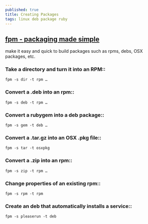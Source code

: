 ```yaml
---
published: true
title: Creating Packages
tags: linux deb package ruby
---
```

## [fpm - packaging made simple](https://fpm.readthedocs.io/en/latest/intro.html)

make it easy and quick to build packages such as rpms, debs, OSX packages, etc.

### Take a directory and turn it into an RPM::
    fpm -s dir -t rpm …
### Convert a .deb into an rpm::
    fpm -s deb -t rpm …
### Convert a rubygem into a deb package::
    fpm -s gem -t deb …
### Convert a .tar.gz into an OSX .pkg file::
    fpm -s tar -t osxpkg
### Convert a .zip into an rpm::
    fpm -s zip -t rpm …
### Change properties of an existing rpm::
    fpm -s rpm -t rpm
### Create an deb that automatically installs a service::
    fpm -s pleaserun -t deb 
